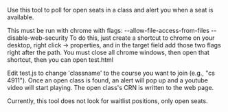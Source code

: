 Use this tool to poll for open seats in a class and alert you when a seat is available.

This must be run with chrome with flags:
--allow-file-access-from-files --disable-web-security
To do this, just create a shortcut to chrome on your desktop, right click -> properties, and in the target field add those two flags right after the path.
You must close all chrome windows, then open that shortcut, then you can open test.html

Edit test.js to change 'classname' to the course you want to join (e.g., "cs 4911").
Once an open class is found, an alert will pop up and a youtube video will start playing.
The open class's CRN is written to the web page. 

Currently, this tool does not look for waitlist positions, only open seats.